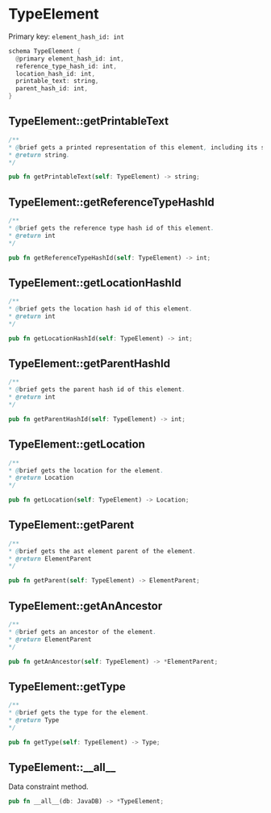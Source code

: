 # TypeElement

Primary key: `element_hash_id: int`

```rust
schema TypeElement {
  @primary element_hash_id: int,
  reference_type_hash_id: int,
  location_hash_id: int,
  printable_text: string,
  parent_hash_id: int,
}
```
## TypeElement::getPrintableText

```java
/**
* @brief gets a printed representation of this element, including its structure where applicable.
* @return string.
*/
```
```rust
pub fn getPrintableText(self: TypeElement) -> string;
```
## TypeElement::getReferenceTypeHashId

```java
/**
* @brief gets the reference type hash id of this element.
* @return int
*/
```
```rust
pub fn getReferenceTypeHashId(self: TypeElement) -> int;
```
## TypeElement::getLocationHashId

```java
/**
* @brief gets the location hash id of this element.
* @return int
*/
```
```rust
pub fn getLocationHashId(self: TypeElement) -> int;
```
## TypeElement::getParentHashId

```java
/**
* @brief gets the parent hash id of this element.
* @return int
*/
```
```rust
pub fn getParentHashId(self: TypeElement) -> int;
```
## TypeElement::getLocation

```java
/**
* @brief gets the location for the element.
* @return Location 
*/
```
```rust
pub fn getLocation(self: TypeElement) -> Location;
```
## TypeElement::getParent

```java
/**
* @brief gets the ast element parent of the element.
* @return ElementParent 
*/
```
```rust
pub fn getParent(self: TypeElement) -> ElementParent;
```
## TypeElement::getAnAncestor

```java
/**
* @brief gets an ancestor of the element.
* @return ElementParent 
*/
```
```rust
pub fn getAnAncestor(self: TypeElement) -> *ElementParent;
```
## TypeElement::getType

```java
/**
* @brief gets the type for the element.
* @return Type
*/
```
```rust
pub fn getType(self: TypeElement) -> Type;
```
## TypeElement::\_\_all\_\_

Data constraint method.

```rust
pub fn __all__(db: JavaDB) -> *TypeElement;
```
